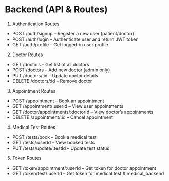 # Backend (API & Routes)

1. Authentication Routes

- POST /auth/signup – Register a new user (patient/doctor)
- POST /auth/login – Authenticate user and return JWT token
- GET /auth/profile – Get logged-in user profile

2. Doctor Routes

- GET /doctors – Get list of all doctors
- POST /doctors – Add new doctor (admin only)
- PUT /doctors/:id – Update doctor details
- DELETE /doctors/:id – Remove doctor

3. Appointment Routes

- POST /appointment – Book an appointment
- GET /appointment/:userId – View user appointments
- GET /doctor/appointments/:doctorId – View doctor’s appointments
- DELETE /appointment/:id – Cancel appointment

4. Medical Test Routes

- POST /tests/book – Book a medical test
- GET /tests/:userId – View booked tests
- PUT /tests/update/:testId – Update test status

5. Token Routes

- GET /token/appointment/:userId – Get token for doctor appointment
- GET /token/test/:userId – Get token for medical test
#   m e d i c a l _ b a c k e n d  
 